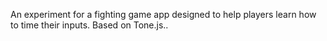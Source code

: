 An experiment for a fighting game app designed to help players learn how to time their inputs. Based on Tone.js..